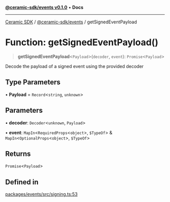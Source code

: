 [**@ceramic-sdk/events v0.1.0**](../README.md) • **Docs**

***

[Ceramic SDK](../../../README.md) / [@ceramic-sdk/events](../README.md) / getSignedEventPayload

# Function: getSignedEventPayload()

> **getSignedEventPayload**\<`Payload`\>(`decoder`, `event`): `Promise`\<`Payload`\>

Decode the payload of a signed event using the provided decoder

## Type Parameters

• **Payload** = `Record`\<`string`, `unknown`\>

## Parameters

• **decoder**: `Decoder`\<`unknown`, `Payload`\>

• **event**: `MapIn`\<`RequiredProps`\<`object`\>, `$TypeOf`\> & `MapIn`\<`OptionalProps`\<`object`\>, `$TypeOf`\>

## Returns

`Promise`\<`Payload`\>

## Defined in

[packages/events/src/signing.ts:53](https://github.com/ceramicstudio/ceramic-sdk/blob/a220cbca7950f690af7f3d03a0023681bb9f5426/packages/events/src/signing.ts#L53)
